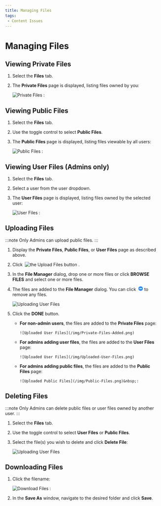 ```yaml
---
title: Managing Files
tags:
 - Content Issues
---
```

# Managing Files

## Viewing Private Files

1. Select the **Files** tab.
2. The **Private Files** page is displayed, listing files owned by you:

   ![Private Files](/img/Private-Files.png)&nbsp;:

## Viewing Public Files

1. Select the **Files** tab.
2. Use the toggle control to select **Public Files**.
3. The **Public Files** page is displayed, listing files viewable by all users:

   ![Public Files](/img/Public-Files.png)&nbsp;:

## Viewing User Files (Admins only)

1. Select the **Files** tab.
2. Select a user from the user dropdown.
3. The **User Files** page is displayed, listing files owned by the selected user:

   ![User Files](/img/User-Files.png)&nbsp;:


## Uploading Files

:::note
Only Admins can upload public files.
:::

1. Display the **Private Files**, **Public Files**, or **User Files** page as described above.
2. Click &nbsp;![the Upload Files button](/img/icons/Upload-Files-Button.png)&nbsp;.
3. In the **File Manager** dialog, drop one or more files or click **BROWSE FILES** and select one or more files.
4. The files are added to the **File Manager** dialog. You can click &nbsp;![the Unlink icon](/img/icons/unlink.png) to remove any files.

   ![Uploading User Files](/img/Uploading-User-Files.png)
5. Click the **DONE** button. 
   
   * **For non-admin users**, the files are added to the **Private Files** page:

         ![Uploaded User Files](/img/Private-Files-Added.png)
   * **For admins adding user files**, the files are added to the **User Files** page:

         ![Uploaded User Files](/img/Uploaded-User-Files.png)
   * **For admins adding public files**, the files are added to the **Public Files** page:

         ![Uploaded Public Files](/img/Public-Files.png)&nbsp;:

## Deleting Files

:::note
Only Admins can delete public files or user files owned by another user.
:::

1. Select the **Files** tab.
   
2. Use the toggle control to select **User Files** or **Public Files**.
3. Select the file(s) you wish to delete and click **Delete File**:

   ![Uploading User Files](/img/Delete-Files.png)

## Downloading Files

1. Click the filename:

   ![Download Files](/img/Download-File.png)&nbsp;:
2. In the **Save As** window, navigate to the desired folder and click **Save**.